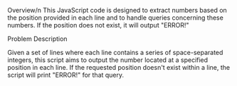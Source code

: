 Overview/n
This JavaScript code is designed to extract numbers based on the position provided in each line and to
handle queries concerning these numbers. If the position does not exist, it will output "ERROR!"

Problem Description

Given a set of lines where each line contains a series of space-separated integers, 
this script aims to output the number located at a specified position in each line. 
If the requested position doesn't exist within a line, the script will print "ERROR!" for that query.

